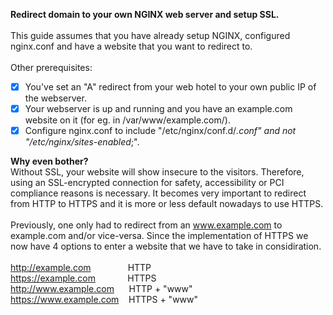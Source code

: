 <b>Redirect domain to your own NGINX web server and setup SSL.</b>
<br><br>
This guide assumes that you have already setup NGINX, configured nginx.conf and have a website that you want to redirect to.
<br><br>
Other prerequisites:<br>
- [x] You've set an "A" redirect from your web hotel to your own public IP of the webserver.
- [x] Your webserver is up and running and you have an example.com website on it (for eg. in /var/www/example.com/).
- [x] Configure nginx.conf to include "/etc/nginx/conf.d/*.conf" and not "/etc/nginx/sites-enabled*;".

<b>Why even bother?</b><br>
Without SSL, your website will show insecure to the visitors. Therefore, using an SSL-encrypted connection for safety, accessibility or PCI compliance reasons is necessary. It becomes very important to redirect from HTTP to HTTPS and it is more or less default nowadays to use HTTPS.<br>
<br>
Previously, one only had to redirect from an www.example.com to example.com and/or vice-versa. Since the implementation of HTTPS we now have 4 options to enter a website that we have to take in considiration.<br>
<br>
http://example.com &nbsp;&nbsp;&nbsp;&nbsp;&nbsp;&nbsp;&nbsp;&nbsp;&nbsp;&nbsp;&nbsp;&nbsp;&nbsp;&nbsp;HTTP<br>
https://example.com &nbsp;&nbsp;&nbsp;&nbsp;&nbsp;&nbsp;&nbsp;&nbsp;&nbsp;&nbsp;&nbsp;&nbsp;HTTPS<br>
http://www.example.com &nbsp;&nbsp;&nbsp;&nbsp;&nbsp;HTTP + "www"<br>
https://www.example.com &nbsp;&nbsp;&nbsp;HTTPS + "www"<br>
